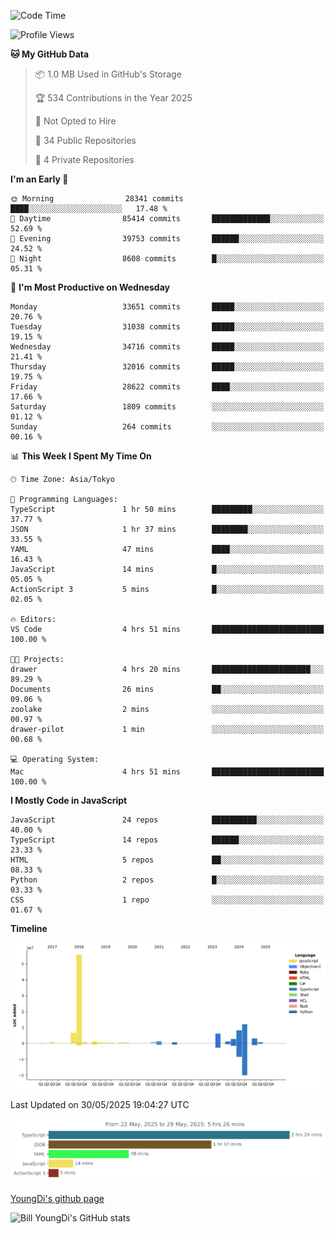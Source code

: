 <!--START_SECTION:waka-->
![Code Time](http://img.shields.io/badge/Code%20Time-1%2C310%20hrs%2027%20mins-blue)

![Profile Views](http://img.shields.io/badge/Profile%20Views-1-blue)

**🐱 My GitHub Data** 

> 📦 1.0 MB Used in GitHub's Storage 
 > 
> 🏆 534 Contributions in the Year 2025
 > 
> 🚫 Not Opted to Hire
 > 
> 📜 34 Public Repositories 
 > 
> 🔑 4 Private Repositories 
 > 
**I'm an Early 🐤** 

```text
🌞 Morning                28341 commits       ████░░░░░░░░░░░░░░░░░░░░░   17.48 % 
🌆 Daytime                85414 commits       █████████████░░░░░░░░░░░░   52.69 % 
🌃 Evening                39753 commits       ██████░░░░░░░░░░░░░░░░░░░   24.52 % 
🌙 Night                  8608 commits        █░░░░░░░░░░░░░░░░░░░░░░░░   05.31 % 
```
📅 **I'm Most Productive on Wednesday** 

```text
Monday                   33651 commits       █████░░░░░░░░░░░░░░░░░░░░   20.76 % 
Tuesday                  31038 commits       █████░░░░░░░░░░░░░░░░░░░░   19.15 % 
Wednesday                34716 commits       █████░░░░░░░░░░░░░░░░░░░░   21.41 % 
Thursday                 32016 commits       █████░░░░░░░░░░░░░░░░░░░░   19.75 % 
Friday                   28622 commits       ████░░░░░░░░░░░░░░░░░░░░░   17.66 % 
Saturday                 1809 commits        ░░░░░░░░░░░░░░░░░░░░░░░░░   01.12 % 
Sunday                   264 commits         ░░░░░░░░░░░░░░░░░░░░░░░░░   00.16 % 
```


📊 **This Week I Spent My Time On** 

```text
🕑︎ Time Zone: Asia/Tokyo

💬 Programming Languages: 
TypeScript               1 hr 50 mins        █████████░░░░░░░░░░░░░░░░   37.77 % 
JSON                     1 hr 37 mins        ████████░░░░░░░░░░░░░░░░░   33.55 % 
YAML                     47 mins             ████░░░░░░░░░░░░░░░░░░░░░   16.43 % 
JavaScript               14 mins             █░░░░░░░░░░░░░░░░░░░░░░░░   05.05 % 
ActionScript 3           5 mins              █░░░░░░░░░░░░░░░░░░░░░░░░   02.05 % 

🔥 Editors: 
VS Code                  4 hrs 51 mins       █████████████████████████   100.00 % 

🐱‍💻 Projects: 
drawer                   4 hrs 20 mins       ██████████████████████░░░   89.29 % 
Documents                26 mins             ██░░░░░░░░░░░░░░░░░░░░░░░   09.06 % 
zoolake                  2 mins              ░░░░░░░░░░░░░░░░░░░░░░░░░   00.97 % 
drawer-pilot             1 min               ░░░░░░░░░░░░░░░░░░░░░░░░░   00.68 % 

💻 Operating System: 
Mac                      4 hrs 51 mins       █████████████████████████   100.00 % 
```

**I Mostly Code in JavaScript** 

```text
JavaScript               24 repos            ██████████░░░░░░░░░░░░░░░   40.00 % 
TypeScript               14 repos            ██████░░░░░░░░░░░░░░░░░░░   23.33 % 
HTML                     5 repos             ██░░░░░░░░░░░░░░░░░░░░░░░   08.33 % 
Python                   2 repos             █░░░░░░░░░░░░░░░░░░░░░░░░   03.33 % 
CSS                      1 repo              ░░░░░░░░░░░░░░░░░░░░░░░░░   01.67 % 
```



**Timeline**

![Lines of Code chart](https://raw.githubusercontent.com/Youngdi/Youngdi/master/assets/bar_graph.png)


 Last Updated on 30/05/2025 19:04:27 UTC
<!--END_SECTION:waka-->

![wakatime](./images/stat.svg)

[YoungDi's github page](https://youngdi.github.io)

![Bill YoungDi's GitHub stats](https://github-readme-stats.vercel.app/api?username=youngdi&count_private=true&show_icons=true)
